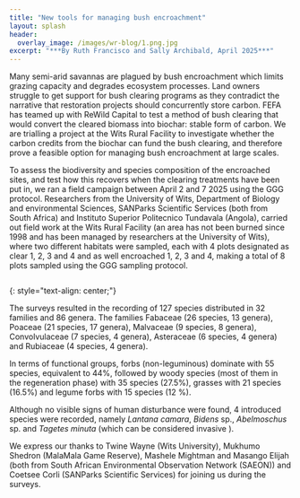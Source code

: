 ```yaml
---
title: "New tools for managing bush encroachment"
layout: splash
header:
  overlay_image: /images/wr-blog/1.png.jpg
excerpt: "***By Ruth Francisco and Sally Archibald, April 2025***"
---
```



Many semi-arid savannas are plagued by bush encroachment which limits grazing capacity and degrades ecosystem processes. Land owners struggle to get support for bush clearing programs as they contradict the narrative that restoration projects should concurrently store carbon. FEFA has teamed up with ReWild Capital to test a method of bush clearing that would convert the cleared biomass into biochar: stable form of carbon. We are trialling a project at the Wits Rural Facility to investigate whether the carbon credits from the biochar can fund the bush clearing, and therefore prove a feasible option for managing bush encroachment at large scales. 

To assess the biodiversity and species composition of the encroached sites, and test how this recovers when the clearing treatments have been put in, we ran a field campaign between April 2 and 7 2025 using the GGG protocol. Researchers from the University of Wits, Department of Biology and environmental Sciences, SANParks Scientific Services (both from South Africa) and Instituto Superior Politecnico Tundavala (Angola), carried out field work at the Wits Rural Facility (an area has not been burned since 1998 and has been managed by researchers at the University of Wits), where two different habitats were sampled, each with 4 plots designated as clear 1, 2, 3 and 4 and as well encroached 1, 2, 3 and 4, making a total of 8 plots sampled using the GGG sampling protocol. 


<figure style="width: 1000px" class="align-centre">
  <img src="{{ site.url }}{{ site.baseurl }}/images/wr-blog/2.png" alt="">
</figure>
{: style="text-align: center;"}

<br > 


The surveys resulted in the recording of 127 species distributed in 32 families and 86 genera. The families Fabaceae (26 species, 13 genera), Poaceae (21 species, 17 genera), Malvaceae (9 species, 8 genera), Convolvulaceae (7 species, 4 genera), Asteraceae (6 species, 4 genera) and Rubiaceae (4 species, 4 genera).

In terms of functional groups, forbs (non-leguminous) dominate with 55 species, equivalent to 44%, followed by woody species (most of them in the regeneration phase) with 35 species (27.5%), grasses with 21 species (16.5%) and legume forbs with 15 species (12 %). 

Although no visible signs of human disturbance were found, 4 introduced species were recorded, namely *Lantana camara*, *Bidens* sp., *Abelmoschus* sp. and *Tagetes minuta* (which can be considered invasive ).

We express our thanks to Twine Wayne (Wits University), Mukhumo Shedron (MalaMala Game Reserve), Mashele Mightman and Masango Elijah (both from South African Environmental Observation Network (SAEON)) and Coetsee Corli (SANParks Scientific Services) for joining us during the surveys.
